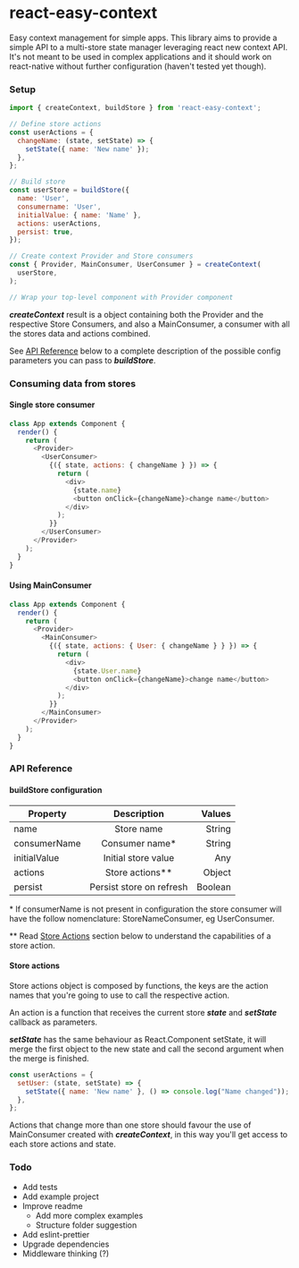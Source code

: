 # react-easy-context

Easy context management for simple apps.
This library aims to provide a simple API to a multi-store state manager leveraging react new context API.
It's not meant to be used in complex applications and it should work on react-native without further configuration (haven't tested yet though).

### Setup
```javascript
import { createContext, buildStore } from 'react-easy-context';

// Define store actions
const userActions = {
  changeName: (state, setState) => {
    setState({ name: 'New name' });
  },
};

// Build store
const userStore = buildStore({
  name: 'User',
  consumername: 'User',
  initialValue: { name: 'Name' },
  actions: userActions,
  persist: true,
});

// Create context Provider and Store consumers
const { Provider, MainConsumer, UserConsumer } = createContext(
  userStore,
);

// Wrap your top-level component with Provider component
```
***createContext*** result is a object containing both the Provider and the respective Store Consumers, and also a MainConsumer, a consumer with all the stores data and actions combined.

See [API Reference](#reference) below to a complete description of the possible config parameters you can pass to ***buildStore***.


### Consuming data from stores
#### Single store consumer
```javascript
class App extends Component {
  render() {
    return (
      <Provider>
        <UserConsumer>
          {({ state, actions: { changeName } }) => {
            return (
              <div>
                {state.name}
                <button onClick={changeName}>change name</button>
              </div>
            );
          }}
        </UserConsumer>
      </Provider>
    );
  }
}
```

#### Using MainConsumer
```javascript
class App extends Component {
  render() {
    return (
      <Provider>
        <MainConsumer>
          {({ state, actions: { User: { changeName } } }) => {
            return (
              <div>
                {state.User.name}
                <button onClick={changeName}>change name</button>
              </div>
            );
          }}
        </MainConsumer>
      </Provider>
    );
  }
}
```

### <a name="reference"></a>API Reference
#### buildStore configuration
| Property        | Description           | Values  |
| ----------- |:---------------------:| -------:|
| name      | Store name | String |
| consumerName      | Consumer name*      |   String | none |
| initialValue | Initial store value      |    Any |
| actions | Store actions**      |    Object |
| persist | Persist store on refresh      |    Boolean |


<nowiki>*</nowiki> If consumerName is not present in configuration the store consumer will have the follow nomenclature: StoreNameConsumer, eg UserConsumer.

** Read [Store Actions](#store_actions) section below to understand the capabilities of a store 
action.

#### <a name="store_actions"></a>Store actions
Store actions object is composed by functions, the keys are the action names that you're going to use to call the respective action.
 
An action is a function that receives the current store ***state*** and ***setState*** callback as parameters.

***setState*** has the same behaviour as React.Component setState, it will merge the first object to the new state and call the second argument when the merge is finished.

```javascript
const userActions = {
  setUser: (state, setState) => {
    setState({ name: 'New name' }, () => console.log("Name changed"));
  },
};
```

Actions that change more than one store should favour the use of MainConsumer created with ***createContext***, in this way you'll get access to each store actions and state.

### Todo
* Add tests
* Add example project
* Improve readme
  * Add more complex examples
  * Structure folder suggestion
* Add eslint-prettier
* Upgrade dependencies
* Middleware thinking (?)

